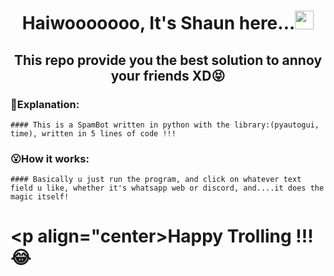 # <p align="center">Haiwooooooo, It's Shaun here...<img src="https://raw.githubusercontent.com/MartinHeinz/MartinHeinz/master/wave.gif" width="30px"></p>

## <p align="center">This repo provide you the best solution to annoy your friends XD:stuck_out_tongue_closed_eyes:</p>

### :eyes:Explanation:
```
#### This is a SpamBot written in python with the library:(pyautogui, time), written in 5 lines of code !!!
```

### :open_mouth:How it works:
```
#### Basically u just run the program, and click on whatever text field u like, whether it's whatsapp web or discord, and....it does the magic itself!
```

# <p align="center>Happy Trolling !!! :joy: </p>